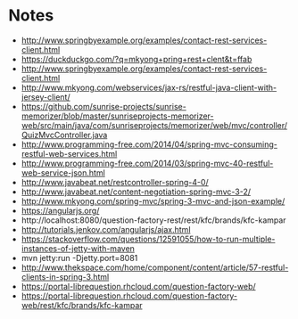 Notes
==========
* http://www.springbyexample.org/examples/contact-rest-services-client.html
* https://duckduckgo.com/?q=mkyong+pring+rest+clent&t=ffab
* http://www.springbyexample.org/examples/contact-rest-services-client.html
* http://www.mkyong.com/webservices/jax-rs/restful-java-client-with-jersey-client/
* https://github.com/sunrise-projects/sunrise-memorizer/blob/master/sunriseprojects-memorizer-web/src/main/java/com/sunriseprojects/memorizer/web/mvc/controller/QuizMvcController.java
* http://www.programming-free.com/2014/04/spring-mvc-consuming-restful-web-services.html
* http://www.programming-free.com/2014/03/spring-mvc-40-restful-web-service-json.html
* http://www.javabeat.net/restcontroller-spring-4-0/
* http://www.javabeat.net/content-negotiation-spring-mvc-3-2/
* http://www.mkyong.com/spring-mvc/spring-3-mvc-and-json-example/
* https://angularjs.org/
* http://localhost:8080/question-factory-rest/rest/kfc/brands/kfc-kampar
* http://tutorials.jenkov.com/angularjs/ajax.html
* https://stackoverflow.com/questions/12591055/how-to-run-multiple-instances-of-jetty-with-maven
* mvn jetty:run -Djetty.port=8081
* http://www.thekspace.com/home/component/content/article/57-restful-clients-in-spring-3.html
* https://portal-librequestion.rhcloud.com/question-factory-web/
* https://portal-librequestion.rhcloud.com/question-factory-web/rest/kfc/brands/kfc-kampar



